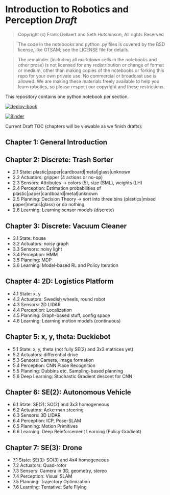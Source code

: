 # Introduction to Robotics and Perception *Draft*

> Copyright (c) Frank Dellaert and Seth Hutchinson, All rights Reserved 

> The code in the notebooks and python .py files is covered by the BSD license, like GTSAM; see the LICENSE file for details.

> The remainder (including all markdown cells in the notebooks and other prose) is not licensed for any redistribution or change of format or medium, other than making copies of the notebooks or forking this repo for your own private use. No commercial or broadcast use is allowed. We are making these materials freely available to help you learn robotics, so please respect our copyright and these restrictions.

This repository contains one python notebook per section.

[![deploy-book](https://github.com/gtbook/robotics/actions/workflows/book.yml/badge.svg)](https://github.com/gtbook/robotics/actions/workflows/book.yml)

[![Binder](https://mybinder.org/badge_logo.svg)](https://mybinder.org/v2/gh/gtbook/robotics/HEAD)

Current Draft TOC (chapters will be viewable as we finish drafts):

## Chapter 1: General Introduction

## Chapter 2: Discrete: Trash Sorter

* 2.1 State:	    plastic|paper|cardboard|metal|glass|unknown
* 2.2 Actuators: 	gripper (4 actions or no-op)
* 2.3 Sensors: 	    Attributes -> colors (5), size (SML), weights (LH)
* 2.4 Perception: 	Estimation probabilities of plastic|paper|cardboard|metal|unknown
* 2.5 Planning:     Decision Theory -> sort into three bins (plastics|mixed paper|metals|glass) or do nothing
* 2.6 Learning:     Learning sensor models (discrete)

## Chapter 3: Discrete: Vacuum Cleaner

* 3.1 State:		house
* 3.2 Actuators: 	noisy graph
* 3.3 Sensors: 	    noisy light
* 3.4 Perception: 	HMM
* 3.5 Planning: 	MDP
* 3.6 Learning:     Model-based RL and Policy Iteration

## Chapter 4: 2D: Logistics Platform

* 4.1 State:		x, y
* 4.2 Actuators: 	Swedish wheels, round robot
* 4.3 Sensors: 	    2D LIDAR
* 4.4 Perception: 	Localization
* 4.5 Planning: 	Graph-based stuff, config space
* 4.6 Learning:     Learning motion models (continuous)

## Chapter 5: x, y, theta: Duckiebot

* 5.1 State:		x, y, theta (not fully SE(2) and 3x3 matrices yet)
* 5.2 Actuators: 	differential drive
* 5.3 Sensors: 	    Camera, image formation
* 5.4 Perception: 	CNN Place Recognition
* 5.5 Planning: 	Dubbins etc, Sampling-based planning
* 5.6 Deep Learning: Stochastic Gradient descent for CNN

## Chapter 6: SE(2): Autonomous Vehicle

* 6.1 State:		SE(2): SO(2) and 3x3 homogeneous
* 6.2 Actuators: 	Ackerman steering
* 6.3 Sensors: 	    3D LIDAR
* 6.4 Perception: 	ICP, Pose-SLAM
* 6.5 Planning: 	Motion Primitives
* 6.6 Learning: 	Deep Reinforcement Learning (Policy Gradient)

## Chapter 7: SE(3): Drone

* 7.1 State:		SE(3): SO(3) and 4x4 homogeneous
* 7.2 Actuators: 	Quad-rotor
* 7.3 Sensors: 	    Camera in 3D, geometry, stereo
* 7.4 Perception: 	Visual SLAM
* 7.5 Planning: 	Trajectory Optimization
* 7.6 Learning:     Tentative: Safe Flying
